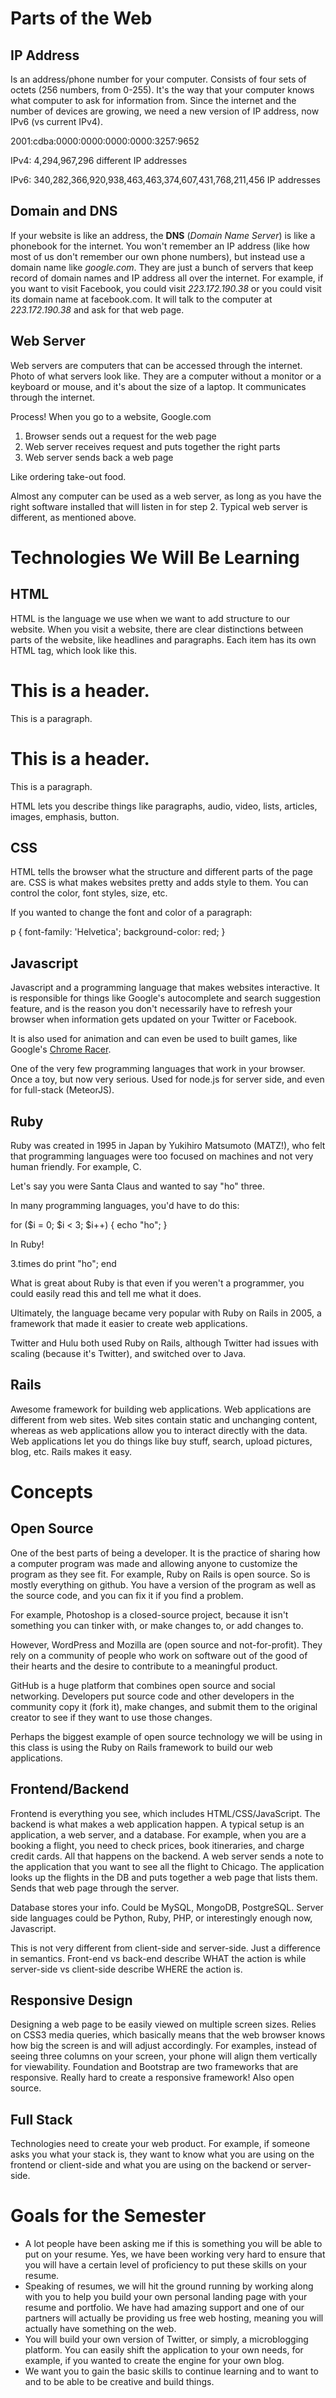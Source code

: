 # Parts of the Web
## IP Address
Is an address/phone number for your computer. Consists of four sets of octets (256 numbers, from 0-255). It's the way that your computer knows what computer to ask for information from.
Since the internet and the number of devices are growing, we need a new version of IP address, now IPv6 (vs current IPv4).

2001:cdba:0000:0000:0000:0000:3257:9652

IPv4: 4,294,967,296 different IP addresses

IPv6: 340,282,366,920,938,463,463,374,607,431,768,211,456 IP addresses

## Domain and DNS
If your website is like an address, the **DNS** (*Domain Name Server*) is like a phonebook for the internet. You won't remember an IP address (like how most of us don't remember our own phone numbers), but instead use a domain name like *google.com*. They are just a bunch of servers that keep record of domain names and IP address all over the internet. For example, if you want to visit Facebook, you could visit *223.172.190.38* or you could visit its domain name at facebook.com. It will talk to the computer at *223.172.190.38* and ask for that web page.

## Web Server
Web servers are computers that can be accessed through the internet. Photo of what servers look like. They are a computer without a monitor or a keyboard or mouse, and it's about the size of a laptop. It communicates through the internet. 

Process! When you go to a website, Google.com

1. Browser sends out a request for the web page
2. Web server receives request and puts together the right parts
3. Web server sends back a web page

Like ordering take-out food.

Almost any computer can be used as a web server, as long as you have the right software installed that will listen in for step 2. Typical web server is different, as mentioned above.

# Technologies We Will Be Learning
## HTML
HTML is the language we use when we want to add structure to our website. 
When you visit a website, there are clear distinctions between parts of the website, like headlines and paragraphs. Each item has its own HTML tag, which look like this.

  <h1>This is a header.</h1>
  <p>This is a paragraph.</p>

<h1>This is a header.</h1>
<p>This is a paragraph.</p>

HTML lets you describe things like paragraphs, audio, video, lists, articles, images, emphasis, button. 

## CSS
HTML tells the browser what the structure and different parts of the page are. CSS is what makes websites pretty and adds style to them. You can control the color, font styles, size, etc.

If you wanted to change the font and color of a paragraph:
  
  p {
    font-family: 'Helvetica'; 
    background-color: red;
  }

## Javascript
Javascript and a programming language that makes websites interactive. It is responsible for things like Google's autocomplete and search suggestion feature, and is the reason you don't necessarily have to refresh your browser when information gets updated on your Twitter or Facebook. 

It is also used for animation and can even be used to built games, like Google's [Chrome Racer](http://g.co/racer/).

One of the very few programming languages that work in your browser. Once a toy, but now very serious. Used for node.js for server side, and even for full-stack (MeteorJS).

## Ruby
Ruby was created in 1995 in Japan by Yukihiro Matsumoto (MATZ!), who felt that programming languages were too focused on machines and not very human friendly. For example, C.

Let's say you were Santa Claus and wanted to say "ho" three.

In many programming languages, you'd have to do this:

  for ($i = 0; $i < 3; $i++) {
    echo "ho";
  }

In Ruby!

  3.times do
    print "ho";
  end

What is great about Ruby is that even if you weren't a programmer, you could easily read this and tell me what it does.

Ultimately, the language became very popular with Ruby on Rails in 2005, a framework that made it easier to create web applications. 

Twitter and Hulu both used Ruby on Rails, although Twitter had issues with scaling (because it's Twitter), and switched over to Java.


## Rails
Awesome framework for building web applications. Web applications are different from web sites. Web sites contain static and unchanging content, whereas as web applications allow you to interact directly with the data. Web applications let you do things like buy stuff, search, upload pictures, blog, etc. Rails makes it easy.

# Concepts
## Open Source
One of the best parts of being a developer. It is the practice of sharing how a computer program was made and allowing anyone to customize the program as they see fit. For example, Ruby on Rails is open source. So is mostly everything on github. You have a version of the program as well as the source code, and you can fix it if you find a problem.

For example, Photoshop is a closed-source project, because it isn't something you can tinker with, or make changes to, or add changes to.

However, WordPress and Mozilla are (open source and not-for-profit). They rely on a community of people who work on software out of the good of their hearts and the desire to contribute to a meaningful product.

GitHub is a huge platform that combines open source and social networking. Developers put source code and other developers in the community copy it (fork it), make changes, and submit them to the original creator to see if they want to use those changes. 

Perhaps the biggest example of open source technology we will be using in this class is using the Ruby on Rails framework to build our web applications.


## Frontend/Backend
Frontend is everything you see, which includes HTML/CSS/JavaScript. The backend is what makes a web application happen. A typical setup is an application, a web server, and a database. For example, when you are a booking a flight, you need to check prices, book itineraries, and charge credit cards. All that happens on the backend. A web server sends a note to the application that you want to see all the flight to Chicago. The application looks up the flights in the DB and puts together a web page that lists them. Sends that web page through the server.

Database stores your info. Could be MySQL, MongoDB, PostgreSQL. Server side languages could be Python, Ruby, PHP, or interestingly enough now, Javascript.

This is not very different from client-side and server-side. Just a difference in semantics. Front-end vs back-end describe WHAT the action is while server-side vs client-side describe WHERE the action is. 

## Responsive Design
Designing a web page to be easily viewed on multiple screen sizes. Relies on CSS3 media queries, which basically means that the web browser knows how big the screen is and will adjust accordingly. For examples, instead of seeing three columns on your screen, your phone will align them vertically for viewability.
Foundation and Bootstrap are two frameworks that are responsive. Really hard to create a responsive framework! Also open source.    

## Full Stack
Technologies need to create your web product. For example, if someone asks you what your stack is, they want to know what you are using on the frontend or client-side and what you are using on the backend or server-side.


# Goals for the Semester
- A lot people have been asking me if this is something you will be able to put on your resume. Yes, we have been working very hard to ensure that you will have a certain level of proficiency to put these skills on your resume.
- Speaking of resumes, we will hit the ground running by working along with you to help you build your own personal landing page with your resume and portfolio. We have had amazing support and one of our partners will actually be providing us free web hosting, meaning you will actually have something on the web.
- You will build your own version of Twitter, or simply, a microblogging platform. You can easily shift the application to your own needs, for example, if you wanted to create the engine for your own blog.
- We want you to gain the basic skills to continue learning and to want to and to be able to be creative and build things.